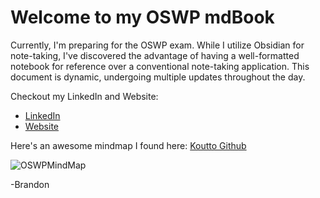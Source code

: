 # Welcome to my OSWP mdBook



Currently, I'm preparing for the OSWP exam. While I utilize Obsidian for note-taking, I've discovered the advantage of having a well-formatted notebook for reference over a conventional note-taking application. This document is dynamic, undergoing multiple updates throughout the day.

Checkout my LinkedIn and Website:

* [LinkedIn](https://www.linkedin.com/in/brandon-r-russell)
* [Website](https://brandonrussell.io/)

Here's an awesome mindmap I found here: [Koutto Github](https://github.com/koutto/pi-pwnbox-rogueap/wiki)

![OSWPMindMap](WiFi-Hacking-MindMap-v1.png)

-Brandon
